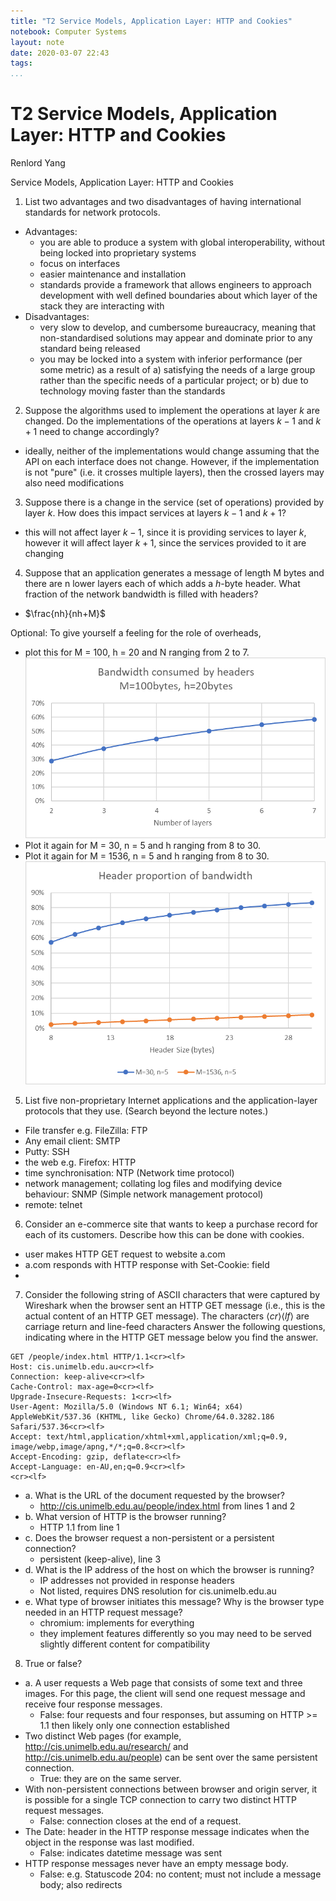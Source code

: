 ```yaml
---
title: "T2 Service Models, Application Layer: HTTP and Cookies"
notebook: Computer Systems
layout: note
date: 2020-03-07 22:43
tags: 
...
```


# T2 Service Models, Application Layer: HTTP and Cookies

[TOC]: #

Renlord Yang

Service Models, Application Layer: HTTP and Cookies
1. List two advantages and two disadvantages of having international standards for network protocols.
  - Advantages:
    - you are able to produce a system with global interoperability, without being locked
      into proprietary systems
    - focus on interfaces
    - easier maintenance and installation
    - standards provide a framework that allows engineers to approach
      development with well defined boundaries about which layer of the stack they
      are interacting with
  - Disadvantages:
    - very slow to develop, and cumbersome bureaucracy, meaning that non-standardised solutions may appear and
      dominate prior to any standard being released
    - you may be locked into a system with inferior performance (per some metric)
      as a result of a) satisfying the needs of a large group rather than the specific
      needs of a particular project; or b) due to technology moving faster than
      the standards
2. Suppose the algorithms used to implement the operations at layer $k$ are
changed. Do the implementations of the operations at layers $k-1$ and
$k + 1$ need to change accordingly?
  - ideally, neither of the implementations would change assuming that the API
    on each interface does not change.  However, if the implementation is not "pure"
    (i.e. it crosses multiple layers), then the crossed layers may also need modifications
3. Suppose there is a change in the service (set of operations) provided by
layer $k$. How does this impact services at layers $k-1$ and $k + 1$?
  - this will not affect layer $k-1$, since it is providing services to layer $k$,
    however it will affect layer $k+1$, since the services provided to it are changing
4. Suppose that an application generates a message of length M bytes and
there are n lower layers each of which adds a $h$-byte header. What fraction
of the network bandwidth is filled with headers?
  - $\frac{nh}{nh+M}$

Optional: To give yourself a feeling for the role of overheads,
- plot this for M = 100, h = 20 and N ranging from 2 to 7.
![t2_4a_bandwidth](img/t2_4a_bandwidth.png)
- Plot it again for M = 30, n = 5 and h ranging from 8 to 30.
- Plot it again for M = 1536, n = 5 and h ranging from 8 to 30.
![t2_q4b_bandwidth](img/t2_q4b_bandwidth.png)

5. List five non-proprietary Internet applications and the application-layer
protocols that they use. (Search beyond the lecture notes.)
  - File transfer e.g. FileZilla: FTP
  - Any email client: SMTP
  - Putty: SSH
  - the web e.g. Firefox: HTTP
  - time synchronisation: NTP (Network time protocol)
  - network management; collating log files and modifying device behaviour: SNMP
    (Simple network management protocol)
  - remote: telnet
6. Consider an e-commerce site that wants to keep a purchase record for each
of its customers. Describe how this can be done with cookies.
- user makes HTTP GET request to website a.com
- a.com responds with HTTP response with Set-Cookie: field
- 
7. Consider the following string of ASCII characters that were captured by
Wireshark when the browser sent an HTTP GET message (i.e., this is the
actual content of an HTTP GET message). The characters $\langle cr\rangle\langle lf\rangle$ are
carriage return and line-feed characters Answer the following questions,
indicating where in the HTTP GET message below you find the answer.
```console
GET /people/index.html HTTP/1.1<cr><lf>
Host: cis.unimelb.edu.au<cr><lf>
Connection: keep-alive<cr><lf>
Cache-Control: max-age=0<cr><lf>
Upgrade-Insecure-Requests: 1<cr><lf>
User-Agent: Mozilla/5.0 (Windows NT 6.1; Win64; x64)
AppleWebKit/537.36 (KHTML, like Gecko) Chrome/64.0.3282.186 Safari/537.36<cr><lf>
Accept: text/html,application/xhtml+xml,application/xml;q=0.9,
image/webp,image/apng,*/*;q=0.8<cr><lf>
Accept-Encoding: gzip, deflate<cr><lf>
Accept-Language: en-AU,en;q=0.9<cr><lf>
<cr><lf>
```
- a. What is the URL of the document requested by the browser?
  - http://cis.unimelb.edu.au/people/index.html from lines 1 and 2
- b. What version of HTTP is the browser running?
  - HTTP 1.1 from line 1
- c. Does the browser request a non-persistent or a persistent connection?
  - persistent (keep-alive), line 3
- d. What is the IP address of the host on which the browser is running?
  - IP addresses not provided in response headers
  - Not listed, requires DNS resolution for cis.unimelb.edu.au
- e. What type of browser initiates this message? Why is the browser
  type needed in an HTTP request message?
  - chromium: implements for everything
  - they implement features differently so you may need to be
    served slightly different content for compatibility
8. True or false?
- a. A user requests a Web page that consists of some text and three
images. For this page, the client will send one request message and
receive four response messages.
  - False: four requests and four responses, but assuming on HTTP >= 1.1 then likely
    only one connection established
- Two distinct Web pages (for example, http://cis.unimelb.edu.au/research/
  and http://cis.unimelb.edu.au/people) can be sent over the same persistent connection.
  - True: they are on the same server.
- With non-persistent connections between browser and origin server,
  it is possible for a single TCP connection to carry two distinct HTTP
  request messages.
  - False: connection closes at the end of a request.
- The Date: header in the HTTP response message indicates when the
object in the response was last modified.
  - False: indicates datetime message was sent
- HTTP response messages never have an empty message body.
  - False: e.g. Statuscode 204: no content; must not include a message body; also redirects
